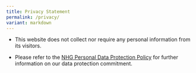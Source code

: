 ```yaml
---
title: Privacy Statement
permalink: /privacy/
variant: markdown
---
```

*   This website does not collect nor require any personal information from its visitors.
    
*   Please refer to the [NHG Personal Data Protection Policy](https://corp.nhg.com.sg/Documents/NHG%20Personal%20Data%20Protection%20Policy.pdf) for further information on our data protection commitment.